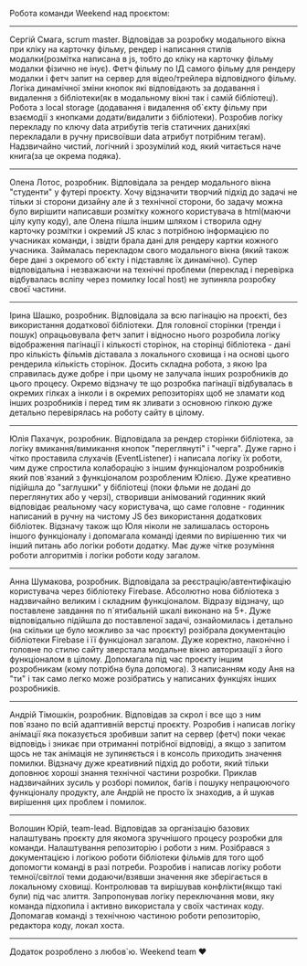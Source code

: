 Робота команди Weekend над проєктом:

---

Сергій Смага, scrum master. Відповідав за розробку модального вікна при кліку на
карточку фільму, рендер і написання стилів модалки(розмітка написана в js, тобто
до кліку на карточку фільму модалки фізично не інує). Фетч фільму по ІД самого
фільму для рендеру модалки і фетч запит на сервер для відео/трейлера
відповідного фільму. Логіка динамічної зміни кнопок які відповідають за
додавання і видалення з бібліотеки(як в модальному вікні так і самій
бібліотеці). Робота з local storage (додавання і видалення об`єкту фільму при
взаємодії з кнопками додати/видалити з бібліотеки). Розробив логіку перекладу по
ключу data атрибутів тегів статичних даних(які перекладали в ручну присвоївши
data атрибут потрібним тегам). Надзвичайно чистий, логічний і зрозумілий код,
який читається наче книга(за це окрема подяка).

---

Олена Лотос, розробник. Відповідала за рендер модального вікна "студенти" у
футері проєкту. Хочу відзначити творчий підхід до задачі не тільки зі сторони
дизайну але й з технічної сторони, бо задачу можна було вирішити написавши
розмітку кожного користувача в html(маючи цілу купу коду), але Олена пішла іншим
шляхом і створила одну карточку розмітки і окремий JS клас з потрібною
інформацією по учасниках команди, і звідти брала дані для рендеру картки кожного
учасника. Займалась перекладом свого модального вікна (який також бере дані з
окремого об`єкту і підставляє їх динамічно). Супер відповідальна і незважаючи на
технічні проблеми (переклад і перевірка відбувалась всліпу через помилку local
host) не зупиняла розробку своєї частини.

---

Ірина Шашко, розробник. Відповідала за всю пагінацію на проєкті, без
використання додаткової бібліотеки. Для головної сторінки (тренди і пошук)
опрацьовувала фетч запит і відносно нього розробила логіку відображення
пагінації і кількості сторінок, на сторінці бібліотека - дані про кількість
фільмів діставала з локального сховища і на основі цього рендерила кількість
сторінок. Досить складна робота, з якою Іра справилась дуже добре і при цьому не
залучала інших розробників до цього процесу. Окремо відзначу те що розробка
пагінації відбувалась в окремих гілках а інколи і в окремих репозиторіях щоб не
зламати код інших розробників і перед тим як зливати з основною гілкою дуже
детально перевірялась на роботу сайту в цілому.

---

Юлія Пахачук, розробник. Відповідала за рендер сторінки бібліотека, за логіку
вмикання/вимикання кнопок "переглянуті" і "черга". Дуже гарно і чітко проставила
слухачів (EventListener) і написала логіку їх роботи, чим дуже спростила
колаборацію з іншим функціоналом розробників який пов`язаний з функціоналом
розробленим Юлією. Дуже креативно підійшла до "заглушки" у бібліотеці (поки
фльми не додані до переглянутих або у черзі), створивши анімований годинник який
відповідає реальному часу користувача, що саме головне - годинник написаний в
ручну на чистому JS без використання додаткових бібліотек. Відзначу також що Юля
ніколи не залишалась осторонь іншого функціоналу і допомагала команді ідеями по
вирішенню тих чи інший питань або логіки роботи додатку. Має дуже чітке
розуміння роботи алгоритмів і логіки роботи коду загалом.

---

Анна Шумакова, розробник. Відповідала за реєстрацію/автентифікацію користувача
через бібліотеку Firebase. Абсолютно нова бібліотека з надзвичайно великим і
складним функціоналом. Відразу відзначу, що поставлене завдання по п`ятибальній
шкалі виконано на 5+. Дуже відповідально підійшла до поставленої задачі,
ознайомилась і детально (на скільки це було можливо за час проєкту) розібрала
документацію бібліотеки Firebase і її функціонал загалом. Дуже коректно,
лаконічно і головне по стилю сайту зверстала модальне вікно авторизації з його
функціоналом в цілому. Допомагала під час проєкту іншим розробникам (кому
потрібна була допомога). З написанням коду Аня на "ти" і так само легко може
розібратись у написаних функціях інших розробників.

---

Андрій Тімошкін, розробник. Відповідав за скрол і все що з ним пов`язано по всій
адаптивній верстці проєкту. Розробив і написав логіку анімації яка показується
зробивши запит на сервер (фетч) поки чекає відповідь і зникає при отриманні
потрібної відповіді, а якщо з запитом щось не так анімація не зупиняється і в
консоль приходить значення помилки. Відзначу дуже креативний підхід до роботи,
який тільки доповнює хороші знання технічної частини розробки. Приклав
надзвичайних зусиль у розборі помилок, багів і пошуку непрацюючого функціоналу
продукту, але Андрій не просто їх знаходив, а й шукав вирішення цих проблем і
помилок.

---

Волошин Юрій, team-lead. Відповідав за організацію базових налаштувань проєкту
для якомога зручнішого процесу розробки для команди. Налаштування репозиторію і
роботи з ним. Розібрався з документацією і логікою роботи бібліотеки фільмів для
того щоб допомогти команді в разі потреби. Розробив і написав логіку роботи
темної/світлої теми додаючи/взявши значення яке зберігається в локальному
сховищі. Контролював та вирішував конфлікти(якщо такі були) під час злиття.
Запропонував логіку переключання мови, яку команда підхопила і активно
використала у своїх частинах коду. Допомагав команді з технічною частиною роботи
репозиторію, редактора коду, локал хоста.

---

Додаток розроблено з любов`ю. Weekend team ♥
